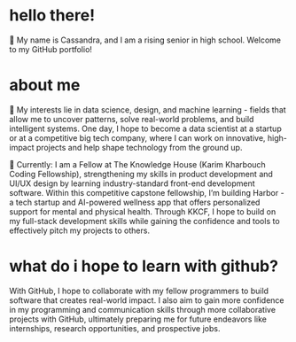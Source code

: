# hello there!
🐚 My name is Cassandra, and I am a rising senior in high school. Welcome to my GitHub portfolio!

# about me
🤍 My interests lie in data science, design, and machine learning - fields that allow me to uncover patterns, solve real-world problems, and build intelligent systems. One day, I hope to become a data scientist at a startup or at a competitive big tech company, where I can work on innovative, high-impact projects and help shape technology from the ground up. 

🌊 Currently: I am a Fellow at The Knowledge House (Karim Kharbouch Coding Fellowship), strengthening my skills in product development and UI/UX design by learning industry-standard front-end development software. Within this competitive capstone fellowship, I’m building Harbor - a tech startup and AI-powered wellness app that offers personalized support for mental and physical health. Through KKCF, I hope to build on my full-stack development skills while gaining the confidence and tools to effectively pitch my projects to others. 

# what do i hope to learn with github?
With GitHub, I hope to collaborate with my fellow programmers to build software that creates real-world impact. I also aim to gain more confidence in my programming and communication skills through more collaborative projects with GitHub, ultimately preparing me for future endeavors like internships, research opportunities, and prospective jobs.
